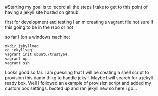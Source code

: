 #Starting
my goal is to record all the steps I take to get to this point of having a jekyll site hosted on github.

first for development and testing I an m creating a vagrant file
not sure if this going to be in the repo or not

so far I (on a windows machine:
```
mkdir jekyllvag
cd jekyllvag
vagrant init ubuntu/trusty64
vagrant up
vagrant ssh
```

Looks good so far. I am guessing that I will be creating a shell script to provision this damn thing to handle jekyll. Maybe I will search for a jekyll ready box. 
Well I followed an example of provision script and added my custom box settings.
booted up and ran jekyll new
so here i go...
